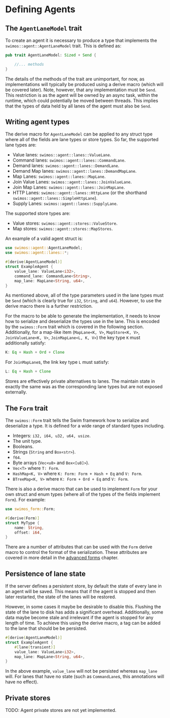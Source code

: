Defining Agents
==============

The `AgentLaneModel` trait
--------------------------

To create an agent it is necessary to produce a type that implements the `swimos::agent::AgentLaneModel` trait. This is
defined as:

```rust
pub trait AgentLaneModel: Sized + Send {

    //... methods
}
```

The details of the methods of the trait are unimportant, for now, as implementations will typically be produced using a
derive macro (which will be covered later). Note, however, that any implementation must be `Send`. This restriction is
as the agent will be owned by an async task, within the runtime, which could potentially be moved between threads. This
implies that the types of data held by all lanes of the agent must also be `Send`.

Writing agent types
-------------------

The derive macro for `AgentLaneModel` can be applied to any struct type where all of the fields are lane types or store
types. So far, the supported lane types are:

* Value lanes: `swimos::agent::lanes::ValueLane`.
* Command lanes: `swimos::agent::lanes::CommandLane`.
* Demand lanes: `swimos::agent::lanes::DemandLane`.
* Demand Map lanes: `swimos::agent::lanes::DemandMapLane`.
* Map Lanes: `swimos::agent::lanes::MapLane`.
* Join Value Lanes: `swimos::agent::lanes::JoinValueLane`.
* Join Map Lanes: `swimos::agent::lanes::JoinMapLane`.
* HTTP Lanes: `swimos::agent::lanes::HttpLane` (or the shorthand `swimos::agent::lanes::SimpleHttpLane`).
* Supply Lanes: `swimos::agent::lanes::SupplyLane`.

The supported store types are:

* Value stores: `swimos::agent::stores::ValueStore`.
* Map stores: `swimos::agent::stores::MapStores`.

An example of a valid agent struct is:

```rust
use swimos::agent::AgentLaneModel;
use swimos::agent::lanes::*;

#[derive(AgentLaneModel)]
struct ExampleAgent {
    value_lane: ValueLane<i32>,
    command_lane: CommandLane<String>,
    map_lane: MapLane<String, u64>,
}
```

As mentioned above, all of the type parameters used in the lane types must be `Send` (which is clearly true
for `i32`, `String`, and `u64`). However, to use the derive macro there is a further restriction.

For the macro to be able to generate the implementation, it needs to know how to serialize and deserialize the types use
in the lane. This is encoded by the `swimos::Form` trait which is covered in the following section. Additionally,
for a map-like item (`MapLane<K, V>`, `MapStore<K, V>`, `JoinValueLane<K, V>`, `JoinMapLane<L, K, V>`) the key type `K`
must additionally satisfy:

```rust
K: Eq + Hash + Ord + Clone
```

For `JoinMapLane`s, the link key type `L` must satisfy:

```rust
L: Eq + Hash + Clone
```

Stores are effectively private alternatives to lanes. The maintain state in exactly the same was as the corresponding
lane types but are not exposed externally.

The `Form` trait
----------------

The `swimos::Form` trait tells the Swim framework how to serialize and deserialize a type. It is defined for a
wide
range of standard types including.

* Integers: `i32, i64, u32, u64, usize`.
* The unit type.
* Booleans.
* Strings (`String` and `Box<str>`).
* `f64`.
* Byte arrays (`Vec<u8>` and `Box<[u8]>`).
* `Vec<T>` where `T: Form`.
* `HashMap<K, V>` where `K: Form: Form + Hash + Eq` and `V: Form`.
* `BTreeMap<K, V>` where `K: Form + Ord + Eq` and `V: Form`.

There is also a derive macro that can be used to implement `Form` for your own struct and enum types (where all of the
types of the fields implement `Form`). For example:

```rust
use swimos_form::Form;

#[derive(Form)]
struct MyType {
    name: String,
    offset: i64,
}
```

There are a number of attributes that can be used with the `Form` derive macro to control the format of the
serialization. These attributes are covered in more detail in the [advanced forms](advanced_forms.md) chapter.

Persistence of lane state
-------------------------
If the server defines a persistent store, by default the state of every lane in an agent will be saved. This means that
if the agent is stopped and then later restarted, the state of the lanes will be restored.

However, in some cases it maybe be desirable to disable this. Flushing the state of the lane to disk has adds a
significant overhead. Additionally, some data maybe become stale and irrelevant if the agent is stopped for any length
of time. To achieve this using the derive macro, a tag can be added to the lane that should be be persisted.

```rust
#[derive(AgentLaneModel)]
struct ExampleAgent {
    #[lane(transient)]
    value_lane: ValueLane<i32>,
    map_lane: MapLane<String, u64>,
}
```

In the above example, `value_lane` will not be persisted whereas `map_lane` will. For lanes that have no state (such
as `CommandLane`s, this annotations will have no effect).

Private stores
--------------

TODO: Agent private stores are not yet implemented.
